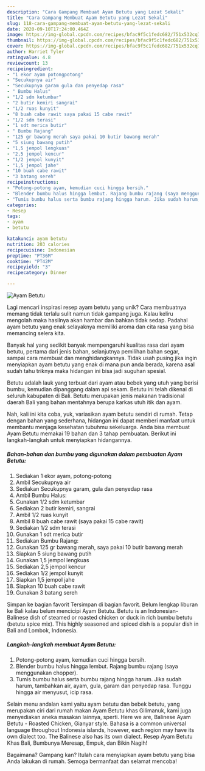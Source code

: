 ```yaml
---
description: "Cara Gampang Membuat Ayam Betutu yang Lezat Sekali"
title: "Cara Gampang Membuat Ayam Betutu yang Lezat Sekali"
slug: 118-cara-gampang-membuat-ayam-betutu-yang-lezat-sekali
date: 2020-09-10T17:24:00.464Z
image: https://img-global.cpcdn.com/recipes/bfac9f5c1fedc682/751x532cq70/ayam-betutu-foto-resep-utama.jpg
thumbnail: https://img-global.cpcdn.com/recipes/bfac9f5c1fedc682/751x532cq70/ayam-betutu-foto-resep-utama.jpg
cover: https://img-global.cpcdn.com/recipes/bfac9f5c1fedc682/751x532cq70/ayam-betutu-foto-resep-utama.jpg
author: Harriet Tyler
ratingvalue: 4.8
reviewcount: 13
recipeingredient:
- "1 ekor ayam potongpotong"
- "Secukupnya air"
- "Secukupnya garam gula dan penyedap rasa"
- " Bumbu Halus"
- "1/2 sdm ketumbar"
- "2 butir kemiri sangrai"
- "1/2 ruas kunyit"
- "8 buah cabe rawit saya pakai 15 cabe rawit"
- "1/2 sdm terasi"
- "1 sdt merica butir"
- " Bumbu Rajang"
- "125 gr bawang merah saya pakai 10 butir bawang merah"
- "5 siung bawang putih"
- "1,5 jempol lengkuas"
- "2,5 jempol kencur"
- "1/2 jempol kunyit"
- "1,5 jempol jahe"
- "10 buah cabe rawit"
- "3 batang sereh"
recipeinstructions:
- "Potong-potong ayam, kemudian cuci hingga bersih."
- "Blender bumbu halus hingga lembut. Rajang bumbu rajang (saya menggunakan chopper)."
- "Tumis bumbu halus serta bumbu rajang hingga harum. Jika sudah harum, tambahkan air, ayam, gula, garam dan penyedap rasa. Tunggu hingga air menyusut, icip rasa."
categories:
- Resep
tags:
- ayam
- betutu

katakunci: ayam betutu 
nutrition: 203 calories
recipecuisine: Indonesian
preptime: "PT36M"
cooktime: "PT42M"
recipeyield: "3"
recipecategory: Dinner

---
```



![Ayam Betutu](https://img-global.cpcdn.com/recipes/bfac9f5c1fedc682/751x532cq70/ayam-betutu-foto-resep-utama.jpg)

Lagi mencari inspirasi resep ayam betutu yang unik? Cara membuatnya memang tidak terlalu sulit namun tidak gampang juga. Kalau keliru mengolah maka hasilnya akan hambar dan bahkan tidak sedap. Padahal ayam betutu yang enak selayaknya memiliki aroma dan cita rasa yang bisa memancing selera kita.

Banyak hal yang sedikit banyak mempengaruhi kualitas rasa dari ayam betutu, pertama dari jenis bahan, selanjutnya pemilihan bahan segar, sampai cara membuat dan menghidangkannya. Tidak usah pusing jika ingin menyiapkan ayam betutu yang enak di mana pun anda berada, karena asal sudah tahu triknya maka hidangan ini bisa jadi suguhan spesial.

Betutu adalah lauk yang terbuat dari ayam atau bebek yang utuh yang berisi bumbu, kemudian dipanggang dalam api sekam. Betutu ini telah dikenal di seluruh kabupaten di Bali. Betutu merupakan jenis makanan tradisional daerah Bali yang bahan mentahnya berupa karkas utuh itik dan ayam.


Nah, kali ini kita coba, yuk, variasikan ayam betutu sendiri di rumah. Tetap dengan bahan yang sederhana, hidangan ini dapat memberi manfaat untuk membantu menjaga kesehatan tubuhmu sekeluarga. Anda bisa membuat Ayam Betutu memakai 19 bahan dan 3 tahap pembuatan. Berikut ini langkah-langkah untuk menyiapkan hidangannya.

<!--inarticleads1-->

##### Bahan-bahan dan bumbu yang digunakan dalam pembuatan Ayam Betutu:

1. Sediakan 1 ekor ayam, potong-potong
1. Ambil Secukupnya air
1. Sediakan Secukupnya garam, gula dan penyedap rasa
1. Ambil  Bumbu Halus:
1. Gunakan 1/2 sdm ketumbar
1. Sediakan 2 butir kemiri, sangrai
1. Ambil 1/2 ruas kunyit
1. Ambil 8 buah cabe rawit (saya pakai 15 cabe rawit)
1. Sediakan 1/2 sdm terasi
1. Gunakan 1 sdt merica butir
1. Sediakan  Bumbu Rajang:
1. Gunakan 125 gr bawang merah, saya pakai 10 butir bawang merah
1. Siapkan 5 siung bawang putih
1. Gunakan 1,5 jempol lengkuas
1. Sediakan 2,5 jempol kencur
1. Sediakan 1/2 jempol kunyit
1. Siapkan 1,5 jempol jahe
1. Siapkan 10 buah cabe rawit
1. Gunakan 3 batang sereh


Simpan ke bagian favorit Tersimpan di bagian favorit. Belum lengkap liburan ke Bali kalau belum mencicipi Ayam Betutu. Betutu is an Indonesian-Balinese dish of steamed or roasted chicken or duck in rich bumbu betutu (betutu spice mix). This highly seasoned and spiced dish is a popular dish in Bali and Lombok, Indonesia. 

<!--inarticleads2-->

##### Langkah-langkah membuat Ayam Betutu:

1. Potong-potong ayam, kemudian cuci hingga bersih.
1. Blender bumbu halus hingga lembut. Rajang bumbu rajang (saya menggunakan chopper).
1. Tumis bumbu halus serta bumbu rajang hingga harum. Jika sudah harum, tambahkan air, ayam, gula, garam dan penyedap rasa. Tunggu hingga air menyusut, icip rasa.


Selain menu andalan kami yaitu ayam betutu dan bebek betutu, yang merupakan ciri dari rumah makan Ayam Betutu khas Gilimanuk, kami juga menyediakan aneka masakan lainnya, sperti. Here we are, Balinese Ayam Betutu - Roasted Chicken, Gianyar style. Bahasa is a common universal language throughout Indonesia islands, however, each region may have its own dialect too. The Balinese also has its own dialect. Resep Ayam Betutu Khas Bali, Bumbunya Meresap, Empuk, dan Bikin Nagih! 

Bagaimana? Gampang kan? Itulah cara menyiapkan ayam betutu yang bisa Anda lakukan di rumah. Semoga bermanfaat dan selamat mencoba!
